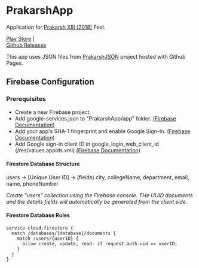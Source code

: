# PrakarshApp
Application for [Prakarsh XIII (2018)](https://prakarsh.org) Fest.

[Play Store](https://play.google.com/store/apps/details?id=in.ac.svit.prakarsh) |	
[Github Releases](https://github.com/itsarjunsinh/PrakarshApp/releases)

This app uses JSON files from [PrakarshJSON](https://github.com/SvitPrakarsh/PrakarshJSON) project hosted with Github Pages.

## Firebase Configuration

### Prerequisites 

* Create a new Firebase project.
* Add google-services.json to "PrakarshApp/app" folder. [(Firebase Documentation)](https://firebase.google.com/docs/android/setup#manually_add_firebase)
* Add your app's SHA-1 fingerprint and enable Google Sign-In. [(Firebase Documentation)](https://firebase.google.com/docs/auth/android/google-signin#before_you_begin)
* Add Google sign-in client ID in google_login_web_client_id (/res/values.appids.xml) [(Firebase Documentation)](https://firebase.google.com/docs/auth/android/google-signin#authenticate_with_firebase)

#### Firestore Database Structure 

users -> [Unique User ID] -> (fields) city, collegeName, department, email, name, phoneNumber

*Create "users" collection using the Firebase  console. THe UUID documents and the details fields will automatically be generated from the client side.*

#### Firestore Database Rules

```
service cloud.firestore {
  match /databases/{database}/documents {
    match /users/{userID} {
      allow create, update, read: if request.auth.uid == userID;
    }
  }
}
```
